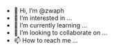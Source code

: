- 👋 Hi, I’m @zwaph
- 👀 I’m interested in ...
- 🌱 I’m currently learning ...
- 💞️ I’m looking to collaborate on ...
- 📫 How to reach me ...

<!---
zwaph/zwaph is a ✨ special ✨ repository because its `README.md` (this file) appears on your GitHub profile.
You can click the Preview link to take a look at your changes.
--->
